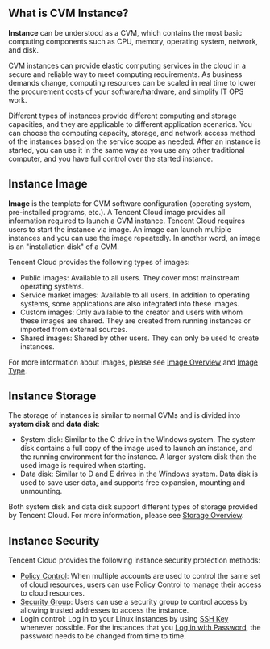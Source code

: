 ## What is CVM Instance?
**Instance** can be understood as a CVM, which contains the most basic computing components such as CPU, memory, operating system, network, and disk.

CVM instances can provide elastic computing services in the cloud in a secure and reliable way to meet computing requirements. As business demands change, computing resources can be scaled in real time to lower the procurement costs of your software/hardware, and simplify IT OPS work.

Different types of instances provide different computing and storage capacities, and they are applicable to different application scenarios. You can choose the computing capacity, storage, and network access method of the instances based on the service scope as needed. After an instance is started, you can use it in the same way as you use any other traditional computer, and you have full control over the started instance.

## Instance Image
**Image** is the template for CVM software configuration (operating system, pre-installed programs, etc.). A Tencent Cloud image provides all information required to launch a CVM instance. Tencent Cloud requires users to start the instance via image. An image can launch multiple instances and you can use the image repeatedly. In another word, an image is an "installation disk" of a CVM.

Tencent Cloud provides the following types of images:

 - Public images: Available to all users. They cover most mainstream operating systems.
 - Service market images: Available to all users. In addition to operating systems, some applications are also integrated into these images.
 - Custom images: Only available to the creator and users with whom these images are shared. They are created from running instances or imported from external sources.
 - Shared images: Shared by other users. They can only be used to create instances.

For more information about images, please see [Image Overview](/doc/product/213/4940) and [Image Type](/doc/product/213/4941).

## Instance Storage
The storage of instances is similar to normal CVMs and is divided into **system disk** and **data disk**:

- System disk: Similar to the C drive in the Windows system. The system disk contains a full copy of the image used to launch an instance, and the running environment for the instance. A larger system disk than the used image is required when starting.
- Data disk: Similar to D and E drives in the Windows system. Data disk is used to save user data, and supports free expansion, mounting and unmounting.

Both system disk and data disk support different types of storage provided by Tencent Cloud. For more information, please see [Storage Overview](/doc/product/213/4952).

## Instance Security

Tencent Cloud provides the following instance security protection methods:

- [Policy Control](/doc/product/598/10601): When multiple accounts are used to control the same set of cloud resources, users can use Policy Control to manage their access to cloud resources.
-  [Security Group](/doc/product/213/18197): Users can use a security group to control access by allowing trusted addresses to access the instance.
- Login control: Log in to your Linux instances by using [SSH Key](/doc/product/213/6092) whenever possible. For the instances that you [Log in with Password](/doc/product/213/6093), the password needs to be changed from time to time.



